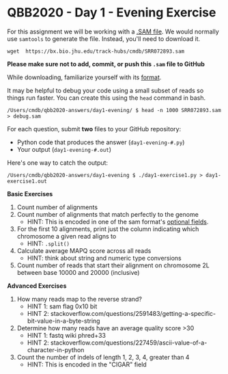 # QBB2020 - Day 1 - Evening Exercise

For this assignment we will be working with a [.SAM file](https://samtools.github.io/hts-specs/SAMv1.pdf). We would normally use `samtools` to generate the file. Instead, you'll need to download it.

```
wget  https://bx.bio.jhu.edu/track-hubs/cmdb/SRR072893.sam
```

**Please make sure not to add, commit, or push this `.sam` file to GitHub**

While downloading, familiarize yourself with its [format](https://samtools.github.io/hts-specs/SAMv1.pdf).

<!-- ```shell
/Users/cmdb/qbb2020-answers/day1-evening/ $ samtools view /Users/cmdb/data/results/SRR072893.bam > SRR072893.sam
``` -->

It may be helpful to debug your code using a small subset of reads so things run faster. You can create this using the `head` command in bash.

```shell
/Users/cmdb/qbb2020-answers/day1-evening/ $ head -n 1000 SRR072893.sam > debug.sam
```

For each question, submit **two** files to your GitHub repository:

- Python code that produces the answer (`day1-evening-#.py`)
- Your output (`day1-evening-#.out`)

Here's one way to catch the output:

```shell
/Users/cmdb/qbb2020-answers/day1-evening $ ./day1-exercise1.py > day1-exercise1.out
```

**Basic Exercises**

1. Count number of alignments
2. Count number of alignments that match perfectly to the genome
    - HINT: This is encoded in one of the sam format's [optional fields](https://samtools.github.io/hts-specs/SAMtags.pdf).
3. For the first 10 alignments, print just the column indicating which chromosome a given read aligns to
    - HINT: `.split()`
4. Calculate average MAPQ score across all reads
    - HINT: think about string and numeric type conversions
5. Count number of reads that start their alignment on chromosome 2L between base 10000 and 20000 (inclusive)

**Advanced Exercises**

1. How many reads map to the reverse strand?
    - HINT 1: sam flag 0x10 bit
    - HINT 2: stackoverflow.com/questions/2591483/getting-a-specific-bit-value-in-a-byte-string
2. Determine how many reads have an average quality score >30
    - HINT 1: fastq wiki phred+33
    - HINT 2: stackoverflow.com/questions/227459/ascii-value-of-a-character-in-python
3. Count the number of indels of length 1, 2, 3, 4, greater than 4
    - HINT: This is encoded in the "CIGAR" field
